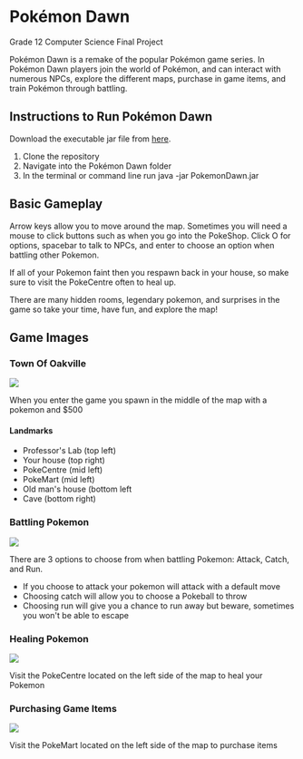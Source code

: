 # Pokémon Dawn

Grade 12 Computer Science Final Project

Pokémon Dawn is a remake of the popular Pokémon game series. In Pokémon Dawn players join the world of Pokémon, and can interact
with numerous NPCs, explore the different maps, purchase in game items, and train Pokémon through battling.

<h2>Instructions to Run Pokémon Dawn</h2>
<p>Download the executable jar file from <a href="http://www.mediafire.com/file/ro8ea0xs878jseo/PokemonDawn.jar/file">here</a>.</p>
<ol>
<li>Clone the repository</li>
<li>Navigate into the Pokémon Dawn folder</li>
<li>In the terminal or command line run java -jar PokemonDawn.jar</li>
</ol>

<h2>Basic Gameplay</h2>
<p>Arrow keys allow you to move around the map.
Sometimes you will need a mouse to click buttons such as when you go into the PokeShop. Click O for options, spacebar to talk to NPCs, and enter to choose an option when battling other Pokemon.</p>
<p>If all of your Pokemon faint then you respawn back in your house, so make sure to visit the PokeCentre often to heal up.</p>
<p>There are many hidden rooms, legendary pokemon, and surprises in the game so take your time, have fun, and explore the map!</p>

<h2><b>Game Images</b></h2>

<h3>Town Of Oakville</h3>
<img src="https://i.imgur.com/YPs7e1C.png?1"/>
<p>When you enter the game you spawn in the middle of the map with a pokemon and $500</p>
<h4>Landmarks</h4>
<ul>
<li>Professor's Lab (top left)</li>
<li>Your house (top right)</li>
<li>PokeCentre (mid left)</li>
<li>PokeMart (mid left)</li>
<li>Old man's house (bottom left</li>
<li>Cave (bottom right) </li>
</ul>

<h3>Battling Pokemon</h3>
<img src="https://i.imgur.com/lrRnJzU.png?1"/>
<p>There are 3 options to choose from when battling Pokemon: Attack, Catch, and Run.<p>
<ul>
<li>If you choose to attack your pokemon will attack with a default move</li>
<li>Choosing catch will allow you to choose a Pokeball to throw</li>
<li>Choosing run will give you a chance to run away but beware, sometimes you won't be able to escape</li>
</ul>
<h3>Healing Pokemon</h3>
<img src="https://i.imgur.com/BMNaspV.png?1"/>
<p>Visit the PokeCentre located on the left side of the map to heal your Pokemon</p>
<h3>Purchasing Game Items</h3>
<img src="https://i.imgur.com/RQSKEyN.png?1"/>
<p>Visit the PokeMart located on the left side of the map to purchase items</p>
